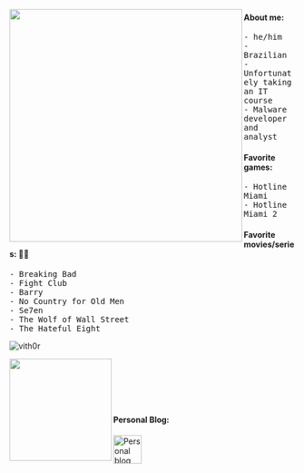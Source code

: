 <p>
  <img src="https://i.pinimg.com/736x/02/8b/4a/028b4a8211d9cdae9b3e17a31cd0f837.jpg" width="410" align="left" />
</p>

<p>
  <h4>About me:</h4>
  <samp>
    - he/him<br>
    - Brazilian<br>
    - Unfortunately taking an IT course<br>
    - Malware developer and analyst<br>
  </samp>
</p>

<p>
  <h4>Favorite games:</h4>
  <samp>
    - Hotline Miami<br>
    - Hotline Miami 2<br>
  </samp>
</p>

<p>
  <h4>Favorite movies/series: 🗿🍷</h4>
  <samp>
    - Breaking Bad<br>
    - Fight Club<br>
    - Barry<br>
    - No Country for Old Men<br>
    - Se7en<br>
    - The Wolf of Wall Street<br>
    - The Hateful Eight<br>
  </samp>
</p>

<p>
  <img src="https://komarev.com/ghpvc/?username=vith0r&label=Profile%20views&color=0e75b6&style=flat" alt="vith0r" />
</p>

<div>
  <img align="left" src="https://github-readme-stats.vercel.app/api/top-langs/?username=vith0r&layout=compact&show_icons=true&theme=cobalt" width="180" />
<br>
<br>
<p>
  <samp>
    <br>
        <br>
  <h4>Personal Blog:</h4>
  </samp>
</p>
  <a align="left" href="https://vith0r.github.io/" target="_blank">
    <img align="left" src="https://www.svgrepo.com/show/10382/blogger.svg" alt="Personal blog" height="50" width="50" />
  </a>
</div>
